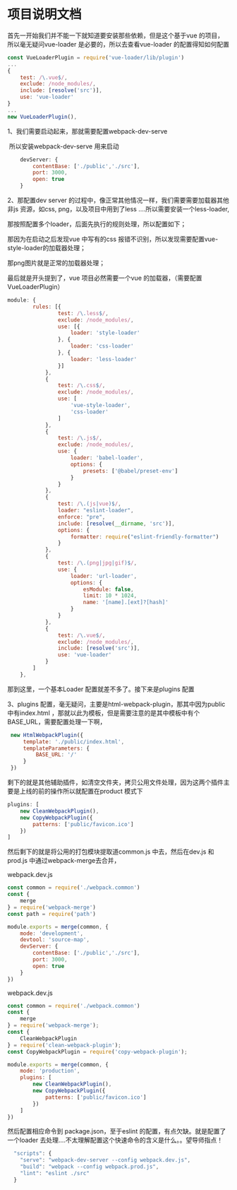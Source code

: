 # 项目说明文档

首先一开始我们并不能一下就知道要安装那些依赖，但是这个基于vue 的项目，所以毫无疑问vue-loader 是必要的，所以去查看vue-loader 的配置得知如何配置

```javascript
const VueLoaderPlugin = require('vue-loader/lib/plugin')
...
{
    test: /\.vue$/,
    exclude: /node_modules/,
    include: [resolve('src')],
    use: 'vue-loader'
}
...
new VueLoaderPlugin(),
```



1、我们需要启动起来，那就需要配置webpack-dev-serve

​	所以安装webpack-dev-serve 用来启动

```javascript
    devServer: {
        contentBase: ['./public','./src'],
        port: 3000,
        open: true
    }
```

2、那配置dev server 的过程中，像正常其他情况一样，我们需要需要加载器其他非js 资源，如css, png，以及项目中用到了less ....所以需要安装一个less-loader,

那按照配置多个loader，后面先执行的规则处理，所以配置如下；

那因为在启动之后发现vue 中写有的css 报错不识别，所以发现需要配置vue-style-loader的加载器处理；

那png图片就是正常的加载器处理；

最后就是开头提到了，vue 项目必然需要一个vue 的加载器，（需要配置VueLoaderPlugin）

```javascript
module: {
        rules: [{
                test: /\.less$/,
                exclude: /node_modules/,
                use: [{
                    loader: 'style-loader'
                }, {
                    loader: 'css-loader'
                }, {
                    loader: 'less-loader'
                }]
            },
            {
                test: /\.css$/,
                exclude: /node_modules/,
                use: [
                    'vue-style-loader',
                    'css-loader'
                ]
            },
            {
                test: /\.js$/,
                exclude: /node_modules/,
                use: {
                    loader: 'babel-loader',
                    options: {
                        presets: ['@babel/preset-env']
                    }
                }
            },
            {
                test: /\.(js|vue)$/,
                loader: "eslint-loader",
                enforce: "pre",
                include: [resolve(__dirname, 'src')],
                options: {
                    formatter: require("eslint-friendly-formatter")
                }
            },
            {
                test: /\.(png|jpg|gif)$/,
                use: {
                    loader: 'url-loader',
                    options: {
                        esModule: false,
                        limit: 10 * 1024,
                        name: '[name].[ext]?[hash]'
                    }
                }
            },
            {
                test: /\.vue$/,
                exclude: /node_modules/,
                include: [resolve('src')],
                use: 'vue-loader'
            }
        ]
    },
```

那到这里，一个基本Loader 配置就差不多了。接下来是plugins 配置



3、plugins 配置，毫无疑问，主要是html-webpack-plugin，那其中因为public 中有index.html ，那就以此为模板，但是需要注意的是其中模板中有个BASE_URL，需要配置处理一下啊，

```javascript
 new HtmlWebpackPlugin({
     template: './public/index.html',
     templateParameters: {
         BASE_URL: '/'
     }
 })
```

剩下的就是其他辅助插件，如清空文件夹，拷贝公用文件处理，因为这两个插件主要是上线的前的操作所以就配置在product 模式下

```javascript
plugins: [
    new CleanWebpackPlugin(),
    new CopyWebpackPlugin({
        patterns: ['public/favicon.ico']
    })
]
```



然后剩下的就是将公用的打包模块提取道common.js 中去，然后在dev.js 和prod.js 中通过webpack-merge去合并，

webpack.dev.js

```javascript
const common = require('./webpack.common')
const {
    merge
} = require('webpack-merge')
const path = require('path')

module.exports = merge(common, {
    mode: 'development',
    devtool: 'source-map',
    devServer: {
        contentBase: ['./public','./src'],
        port: 3000,
        open: true
    }
})
```

webpack.dev.js

```javascript
const common = require('./webpack.common')
const {
    merge
} = require('webpack-merge');
const {
    CleanWebpackPlugin
} = require('clean-webpack-plugin');
const CopyWebpackPlugin = require('copy-webpack-plugin');

module.exports = merge(common, {
    mode: 'production',
    plugins: [
        new CleanWebpackPlugin(),
        new CopyWebpackPlugin({
            patterns: ['public/favicon.ico']
        })
    ]
})
```



然后配置相应命令到 package.json，至于eslint 的配置，有点欠缺。就是配置了一个loader 去处理....不太理解配置这个快速命令的含义是什么。。望导师指点！

```javascript
  "scripts": {
    "serve": "webpack-dev-server --config webpack.dev.js",
    "build": "webpack --config webpack.prod.js",
    "lint": "eslint ./src"
  }
```

